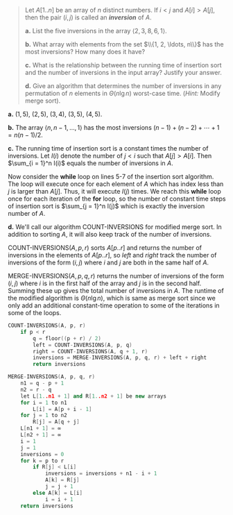 > Let $A[1..n]$ be an array of $n$ distinct numbers. If $i < j$ and $A[i] > A[j]$, then the pair $(i, j)$ is called an **_inversion_** of $A$.
>
> **a.** List the five inversions in the array $\langle 2, 3, 8, 6, 1 \rangle$.
>
> **b.** What array with elements from the set $\\{1, 2, \ldots, n\\}$ has the most inversions? How many does it have?
>
> **c.** What is the relationship between the running time of insertion sort and the number of inversions in the input array? Justify your answer.
>
> **d.** Give an algorithm that determines the number of inversions in any permutation of $n$ elements in $\Theta(n\lg n)$ worst-case time. ($\textit{Hint:}$ Modify merge sort).

**a.** $(1, 5)$, $(2, 5)$, $(3, 4)$, $(3, 5)$, $(4, 5)$.

**b.** The array $\langle n, n - 1, \dots, 1 \rangle$ has the most inversions $(n - 1) + (n - 2) + \cdots + 1 = n(n - 1) / 2$.

**c.** The running time of insertion sort is a constant times the number of inversions. Let $I(i)$ denote the number of $j < i$ such that $A[j] > A[i]$. Then $\sum_{i = 1}^n I(i)$ equals the number of inversions in $A$.

Now consider the **while** loop on lines 5-7 of the insertion sort algorithm. The loop will execute once for each element of $A$ which has index less than $j$ is larger than $A[j]$. Thus,
it will execute $I(j)$ times. We reach this **while** loop once for each iteration
of the **for** loop, so the number of constant time steps of insertion sort is $\sum_{j = 1}^n I(j)$ which is exactly the inversion number of $A$.

**d.** We'll call our algorithm $\text{COUNT-INVERSIONS}$ for modified merge sort. In addition to sorting $A$, it will also keep track of the number of inversions.

$\text{COUNT-INVERSIONS}(A, p, r)$ sorts $A[p..r]$ and returns the number of inversions in the elements of $A[p..r]$, so $left$ and $right$ track the number of inversions of the form $(i, j)$ where $i$ and $j$ are both in the same half of $A$.

$\text{MERGE-INVERSIONS}(A, p, q, r)$ returns the number of inversions of the form $(i, j)$ where $i$ is in the first half of the array and $j$ is in the second half. Summing these up gives the total number of inversions in $A$. The runtime of the modified algorithm is $\Theta(n\lg n)$, which is same as merge sort since we only add an additional constant-time operation to some of the iterations in some of the loops.

```cpp
COUNT-INVERSIONS(A, p, r)
    if p < r
        q = floor((p + r) / 2)
        left = COUNT-INVERSIONS(A, p, q)
        right = COUNT-INVERSIONS(A, q + 1, r)
        inversions = MERGE-INVERSIONS(A, p, q, r) + left + right
        return inversions
```

```cpp
MERGE-INVERSIONS(A, p, q, r)
    n1 = q - p + 1
    n2 = r - q
    let L[1..n1 + 1] and R[1..n2 + 1] be new arrays
    for i = 1 to n1
        L[i] = A[p + i - 1]
    for j = 1 to n2
        R[j] = A[q + j]
    L[n1 + 1] = ∞
    L[n2 + 1] = ∞
    i = 1
    j = 1
    inversions = 0
    for k = p to r
        if R[j] < L[i]
            inversions = inversions + n1 - i + 1
            A[k] = R[j]
            j = j + 1
        else A[k] = L[i]
            i = i + 1
    return inversions
```
